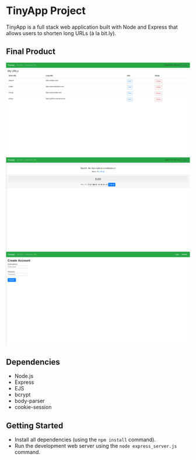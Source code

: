 # TinyApp Project

TinyApp is a full stack web application built with Node and Express that allows users to shorten long URLs (à la bit.ly).

## Final Product

!["Screenshot of URLs page"](https://github.com/dennis-yin/tinyapp/blob/master/docs/urls-page.png?raw=true)
!["Screenshot of URLs-show page"](https://github.com/dennis-yin/tinyapp/blob/master/docs/urls-show-page.png?raw=true)
!["Screenshot of registration page"](https://github.com/dennis-yin/tinyapp/blob/master/docs/register-page.png?raw=true)

## Dependencies

- Node.js
- Express
- EJS
- bcrypt
- body-parser
- cookie-session

## Getting Started

- Install all dependencies (using the `npm install` command).
- Run the development web server using the `node express_server.js` command.